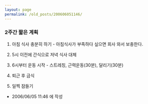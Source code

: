 ```yaml
---
layout: page
permalink: /old_posts/200606051146/
---
```


### 2주간 짧은 계획

1. 아침 식사 충분히 하기 - 아침식사가 부족하다 싶으면 회사 와서 보충한다.

2. 5시 이전에 간식으로 저녁 식사 대체

3. 6시부터 운동 시작 - 스트레칭, 근력운동(30분), 달리기(30분)

4. 퇴근 후 금식

5. 일찍 잠들기






- 2006/06/05 11:46 에 작성